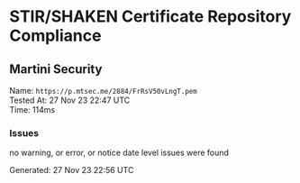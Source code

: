 # STIR/SHAKEN Certificate Repository Compliance

## Martini Security

Name: `https://p.mtsec.me/2884/FrRsV50vLngT.pem`\
Tested At: 27 Nov 23 22:47 UTC\
Time: 114ms

### Issues

no warning, or error, or notice date level issues were found

Generated: 27 Nov 23 22:56 UTC
